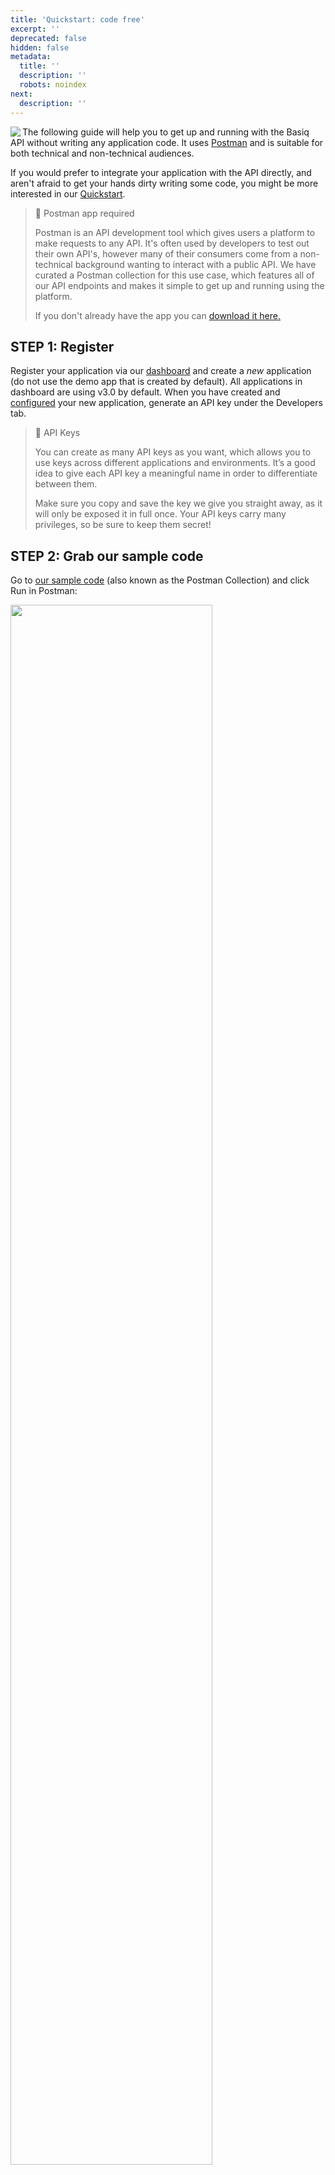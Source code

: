```yaml
---
title: 'Quickstart: code free'
excerpt: ''
deprecated: false
hidden: false
metadata:
  title: ''
  description: ''
  robots: noindex
next:
  description: ''
---
```

<Image align="left" src="https://files.readme.io/c77a7fc26cf886ab082bdf9d08e341c079ba854d991ed7304655738c14b91d4f-1a04ca3-Group_1496.svg" />

&#x20; &#x20;

The following guide will help you to get up and running with the Basiq API without writing any application code. It uses [Postman](https://www.postman.com) and is suitable for both technical and non-technical audiences.

If you would prefer to integrate your application with the API directly, and aren't afraid to get your hands dirty writing some code, you might be more interested in our [Quickstart](ref:quickstart-part-1). <br />

> 🚧 Postman app required
>
> Postman is an API development tool which gives users a platform to make requests to any API. It's often used by developers to test out their own API's, however many of their consumers come from a non-technical background wanting to interact with a public API. We have curated a Postman collection for this use case, which features all of our API endpoints and makes it simple to get up and running using the platform.
>
> If you don't already have the app you can [download it here.](https://www.getpostman.com/downloads)

## STEP 1: Register

Register your application via our [dashboard](https://dashboard.basiq.io/) and create a *new* application (do not use the demo app that is created by default). All applications in dashboard are using v3.0 by default. When you have created and [configured](ref:dash-configuration) your new application, generate an API key under the Developers tab.

> 📘 API Keys
>
> You can create as many API keys as you want, which allows you to use keys across different applications and environments. It’s a good idea to give each API key a meaningful name in order to differentiate between them.
>
> Make sure you copy and save the key we give you straight away, as it will only be exposed it in full once. Your API keys carry many privileges, so be sure to keep them secret!

## STEP 2: Grab our sample code

Go to [our sample code](https://documenter.getpostman.com/view/16249946/UVktosia?version=latest) (also known as the Postman Collection) and click Run in Postman: <br />

<Image align="center" width="80%" src="https://files.readme.io/c20e2e5-Group_2710.png" />

*Make sure you select the Postman app that was installed earlier (the option will display your operating system, e.g. Mac/Windows).* <br />

<Image align="center" width="80%" src="https://files.readme.io/4f282a8-postmanStep8" />

## STEP 3: Authenticate

In Postman click on the menu options \[ 1 ], \[ 2 ], \[ 3 ] & \[ 4 ]

\[ 5 ] Then replace XXXXXX with the API Key you generated via the dashboard in Step 1

\[ 6 ] Click Save, then Send to make the request. <br />

<Image align="center" width="80%" src="https://files.readme.io/07eec60-postmanstep9.png" />

> 📘 Your access token will last an hour
>
> Don't forget: Your access token will expire every 60 minutes, so refresh as you need to.

## STEP 3: Create a user

Creating a user gives you a "bucket" to store all your financial data. Upon successful creation of a user, you will receive a `userId`. Hold onto this for the next step.

*Creating a user requires a SERVER\_ACCESS scoped token* <br />

## STEP 4: Create your first User Consent and Connection

All consent management and connection creation is done via the Basiq Consent UI. Once you have your `userId` and `access_token`, access the Consent UI via:

`https://consent.basiq.io/home?token={{client_token_bound_to_userId}}`

> 📘 Consent UI URL
>
> The token must not be enclosed in parenthesis `{` `{`  '}}'

to start aggregating data. You can use our sandbox environment to replicate real life data. Find the credentials [here](https://api.basiq.io/reference/testing).

*Note: The Consent UI requires the token to be bound to a specific user by attaching the userId as well as CLIENT\_ACCESS scope to the request* <br />

## STEP 5: Make your requests!

Basiq's full suite of products are available when you use the Postman collection, ready for you start making all of your requests.

In order to connect to Basiq's test banks, you will need to use the sandbox user logins. You can find the credentials for all scenarios [here](https://api.basiq.io/reference/testing).

**Note:** You are free to make as many request as you like, however we cap the connections for sandbox users at 500 per account. If you would like to increase this quote, please email us at [support@basiq.io](mailto:support@basiq.io).